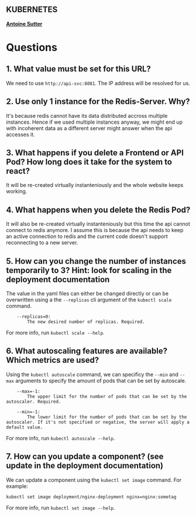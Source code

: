 ## KUBERNETES

[**Antoine Sutter**](mailto:antoine.sutter@hes-so.ch)

# Questions

## 1. What value must be set for this URL?

We need to use `http://api-svc:8081`. The IP address will be resolved for us.

## 2. Use only 1 instance for the Redis-Server. Why?

It's because redis cannot have its data distributed accross multiple instances. Hence if we used multiple instances anyway, we might end up with incoherent data as a different server might answer when the api accesses it.

## 3. What happens if you delete a Frontend or API Pod? How long does it take for the system to react?

It will be re-created virtually instanteniously and the whole website keeps working.

## 4. What happens when you delete the Redis Pod?

It will also be re-created virtually instanteniously but this time the api cannot connect to redis anymore. I assume this is because the api needs to keep an active connection to redis and the current code doesn't support reconnecting to a new server.

## 5. How can you change the number of instances temporarily to 3? Hint: look for scaling in the deployment documentation

The value in the yaml files can either be changed directly or can be overwritten using a the `--replicas` cli argument of the `kubectl scale` command.

```
    --replicas=0:
        The new desired number of replicas. Required.
```

For more info, run `kubectl scale --help`.

## 6. What autoscaling features are available? Which metrics are used?

Using the `kubectl autoscale` command, we can specificy the `--min` and `--max` arguments to specify the amount of pods that can be set by autoscale.

```
    --max=-1:
        The upper limit for the number of pods that can be set by the autoscaler. Required.

    --min=-1:
        The lower limit for the number of pods that can be set by the autoscaler. If it's not specified or negative, the server will apply a default value.
```

For more info, run `kubectl autoscale --help`.

## 7. How can you update a component? (see update in the deployment documentation)

We can update a component using the `kubectl set image` command. For example:

```
kubectl set image deployment/nginx-deployment nginx=nginx:sometag
```

For more info, run `kubectl set image --help`.
